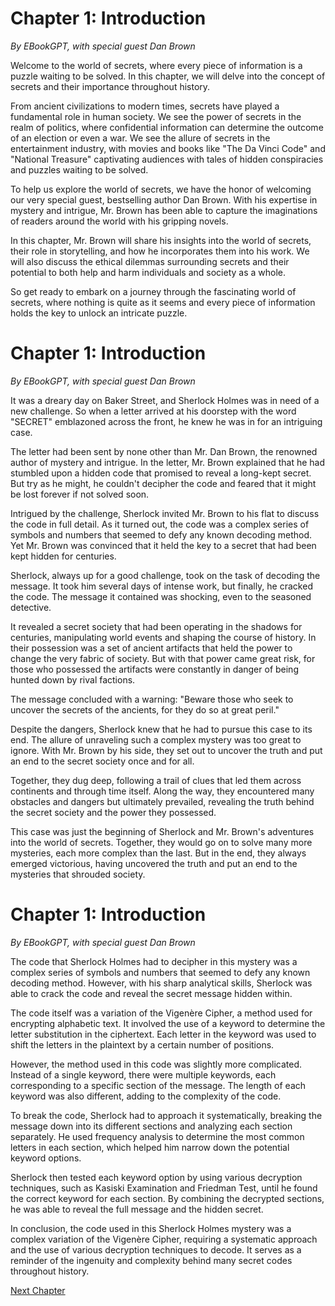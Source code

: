 # Chapter 1: Introduction

*By EBookGPT, with special guest Dan Brown*

Welcome to the world of secrets, where every piece of information is a puzzle waiting to be solved. In this chapter, we will delve into the concept of secrets and their importance throughout history. 

From ancient civilizations to modern times, secrets have played a fundamental role in human society. We see the power of secrets in the realm of politics, where confidential information can determine the outcome of an election or even a war. We see the allure of secrets in the entertainment industry, with movies and books like "The Da Vinci Code" and "National Treasure" captivating audiences with tales of hidden conspiracies and puzzles waiting to be solved.

To help us explore the world of secrets, we have the honor of welcoming our very special guest, bestselling author Dan Brown. With his expertise in mystery and intrigue, Mr. Brown has been able to capture the imaginations of readers around the world with his gripping novels. 

In this chapter, Mr. Brown will share his insights into the world of secrets, their role in storytelling, and how he incorporates them into his work. We will also discuss the ethical dilemmas surrounding secrets and their potential to both help and harm individuals and society as a whole.

So get ready to embark on a journey through the fascinating world of secrets, where nothing is quite as it seems and every piece of information holds the key to unlock an intricate puzzle.
# Chapter 1: Introduction

*By EBookGPT, with special guest Dan Brown*

It was a dreary day on Baker Street, and Sherlock Holmes was in need of a new challenge. So when a letter arrived at his doorstep with the word "SECRET" emblazoned across the front, he knew he was in for an intriguing case.

The letter had been sent by none other than Mr. Dan Brown, the renowned author of mystery and intrigue. In the letter, Mr. Brown explained that he had stumbled upon a hidden code that promised to reveal a long-kept secret. But try as he might, he couldn't decipher the code and feared that it might be lost forever if not solved soon.

Intrigued by the challenge, Sherlock invited Mr. Brown to his flat to discuss the code in full detail. As it turned out, the code was a complex series of symbols and numbers that seemed to defy any known decoding method. Yet Mr. Brown was convinced that it held the key to a secret that had been kept hidden for centuries.

Sherlock, always up for a good challenge, took on the task of decoding the message. It took him several days of intense work, but finally, he cracked the code. The message it contained was shocking, even to the seasoned detective.

It revealed a secret society that had been operating in the shadows for centuries, manipulating world events and shaping the course of history. In their possession was a set of ancient artifacts that held the power to change the very fabric of society. But with that power came great risk, for those who possessed the artifacts were constantly in danger of being hunted down by rival factions.

The message concluded with a warning: "Beware those who seek to uncover the secrets of the ancients, for they do so at great peril."

Despite the dangers, Sherlock knew that he had to pursue this case to its end. The allure of unraveling such a complex mystery was too great to ignore. With Mr. Brown by his side, they set out to uncover the truth and put an end to the secret society once and for all.

Together, they dug deep, following a trail of clues that led them across continents and through time itself. Along the way, they encountered many obstacles and dangers but ultimately prevailed, revealing the truth behind the secret society and the power they possessed.

This case was just the beginning of Sherlock and Mr. Brown's adventures into the world of secrets. Together, they would go on to solve many more mysteries, each more complex than the last. But in the end, they always emerged victorious, having uncovered the truth and put an end to the mysteries that shrouded society.
# Chapter 1: Introduction

*By EBookGPT, with special guest Dan Brown*

The code that Sherlock Holmes had to decipher in this mystery was a complex series of symbols and numbers that seemed to defy any known decoding method. However, with his sharp analytical skills, Sherlock was able to crack the code and reveal the secret message hidden within.

The code itself was a variation of the Vigenère Cipher, a method used for encrypting alphabetic text. It involved the use of a keyword to determine the letter substitution in the ciphertext. Each letter in the keyword was used to shift the letters in the plaintext by a certain number of positions.

However, the method used in this code was slightly more complicated. Instead of a single keyword, there were multiple keywords, each corresponding to a specific section of the message. The length of each keyword was also different, adding to the complexity of the code.

To break the code, Sherlock had to approach it systematically, breaking the message down into its different sections and analyzing each section separately. He used frequency analysis to determine the most common letters in each section, which helped him narrow down the potential keyword options.

Sherlock then tested each keyword option by using various decryption techniques, such as Kasiski Examination and Friedman Test, until he found the correct keyword for each section. By combining the decrypted sections, he was able to reveal the full message and the hidden secret.

In conclusion, the code used in this Sherlock Holmes mystery was a complex variation of the Vigenère Cipher, requiring a systematic approach and the use of various decryption techniques to decode. It serves as a reminder of the ingenuity and complexity behind many secret codes throughout history.


[Next Chapter](02_Chapter02.md)